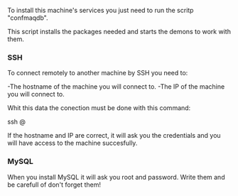 To install this machine's services you just need to run the scritp "confmaqdb".

This script installs the packages needed and starts the demons to work with them.


### SSH ###

To connect remotely to another machine by SSH you need to:

-The hostname of the machine you will connect to.
-The IP of the machine you will connect to.

Whit this data the conection must be done with this command:

ssh <hostname>@<ip>

If the hostname and IP are correct, it will ask you the credentials and you will
have access to the machine succesfully.

### MySQL ###

When you install MySQL it will ask you root and password. Write them and be carefull 
of don't forget them!
